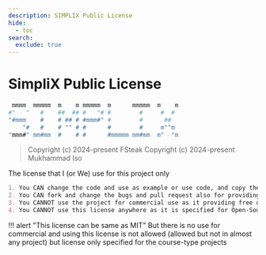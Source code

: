 ```yaml
---
description: SIMPLIX Public License
hide:
  - toc
search:
  exclude: true
---
```


# SimpliX Public License

```bash
 mmmm  mmmmm  m    m mmmmm  m      mmmmm  m    m
#"   "   #    ##  ## #   "# #        #     #  #
"#mmm    #    # ## # #mmm#" #        #      ##
    "#   #    # "" # #      #        #     m""m
"mmm#" mm#mm  #    # #      #mmmmm mm#mm  m"  "m
```

> Copyright (c) 2024-present FSteak
> Copyright (c) 2024-present Mukhammad Iso

The license that I (or We) use for this project only

```markdown
1. You CAN change the code and use as example or use code, and copy the code to save your time.
2. You CAN fork and change the bugs and pull request also for providing translations.
3. You CANNOT use the project for commercial use as it providing free quality course with no any ads.
4. You CANNOT use this license anywhere as it is specified for Open-Source Course, it is Open-Source because it was started to be a course project to create with friend.
```

!!! alert "This license can be same as MIT"
But there is no use for commercial
and using this license is not allowed (allowed but not in almost any project) but license only specified for the course-type projects

